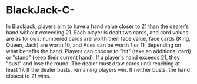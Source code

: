 # BlackJack-C-

In Blackjack, players aim to have a hand value closer to 21 than the dealer’s hand without exceeding 21. Each player is dealt two cards, and card values are as follows: numbered cards are worth their face value, face cards (King, Queen, Jack) are worth 10, and Aces can be worth 1 or 11, depending on what benefits the hand. Players can choose to "hit" (take an additional card) or "stand" (keep their current hand). If a player's hand exceeds 21, they "bust" and lose the round. The dealer must draw cards until reaching at least 17. If the dealer busts, remaining players win. If neither busts, the hand closest to 21 wins.

